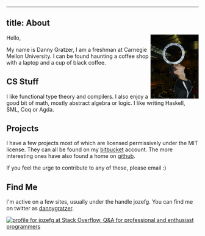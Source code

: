----------------------
title: About
----------------------

<img src="/images/ring_balance.jpg"
  style="width: 25%; height: 25%; float: right;"/>

Hello,

My name is Danny Gratzer, I am a freshman at Carnegie Mellon
University. I can be found haunting a coffee shop with a laptop and a
cup of black coffee.

## CS Stuff
I like functional type theory and compilers. I also enjoy a good bit of
math, mostly abstract algebra or logic. I like writing Haskell, SML, Coq or Agda.

## Projects
I have a few projects most of which are licensed permissively under
the MIT license. They can all be found on my
[bitbucket](http://www.bitbucket.org/jozefg) account. The more
interesting ones have also found a home on
[github](http://www.github.com/jozefg).

If you feel the urge to contribute to any of these, please email :)

## Find Me
I'm active on a few sites, usually under the handle jozefg.
You can find me on twitter as [dannygratzer](https://twitter.com/dannygratzer).

<a href="http://stackoverflow.com/users/784338/jozefg">
<img src="http://stackoverflow.com/users/flair/784338.png" width="208" height="58" alt="profile for jozefg at Stack Overflow, Q&amp;A for professional and enthusiast programmers" title="profile for jozefg at Stack Overflow, Q&amp;A for professional and enthusiast programmers">
</a>
